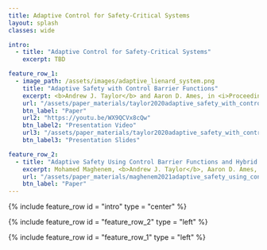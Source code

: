 ```yaml
---
title: Adaptive Control for Safety-Critical Systems
layout: splash
classes: wide

intro:
  - title: "Adaptive Control for Safety-Critical Systems"
    excerpt: TBD

feature_row_1:
  - image_path: /assets/images/adaptive_lienard_system.png
    title: "Adaptive Safety with Control Barrier Functions"
    excerpt: <b>Andrew J. Taylor</b> and Aaron D. Ames, in <i>Proceedings of the IEEE American Control Conference (ACC)</i>, Denver, CO, USA, 2020, pp. 1399-1405. <br> <br> <b>Abstract:</b> Adaptive Control Lyapunov Functions (aCLFs) were introduced 20 years ago, and provided a Lyapunov-based methodology for stabilizing systems with parameter uncertainty. The goal of this paper is to revisit this classic formulation in the context of safety-critical control. This will motivate a variant of aCLFs in the context of safety<i>:</i> <i>adaptive Control Barrier Functions (aCBFs)</i>. Our proposed approach adaptively achieves safety by keeping the system's state within a safe set even in the presence of parametric model uncertainty. We unify aCLFs and aCBFs into a single control methodology for systems with uncertain parameters in the context of a Quadratic Program (QP) based framework. We validate the ability of this unified framework to achieve stability and safety in an Adaptive Cruise Control (ACC) simulation.
    url: "/assets/paper_materials/taylor2020adaptive_safety_with_control_barrier_functions/paper.pdf"
    btn_label: "Paper"
    url2: "https://youtu.be/WX9QCVx8cQw"
    btn_label2: "Presentation Video"
    url3: "/assets/paper_materials/taylor2020adaptive_safety_with_control_barrier_functions/presentation_slides.pdf"
    btn_label3: "Presentation Slides"

feature_row_2:
  - title: "Adaptive Safety Using Control Barrier Functions and Hybrid Adaptation"
    excerpt: Mohamed Maghenem, <b>Andrew J. Taylor</b>, Aaron D. Ames, and Ricardo G. Sanfelice, in <i>Proceedings of the IEEE American Control Conference (ACC)</i>, New Orleans, LA, USA, 2021, pp. 2418-2423. <br> <br> <b>Abstract:</b> This paper presents a hybrid adaptive law for safety-critical adaptive control of constrained continuous-time systems under the effect of unknown disturbances. The proposed adaptive law features a hybrid update law that, using a hysteresis-type mechanism, appropriately resets the estimate of the  disturbance. In contrast to continuous-time adaptation laws for safety-critical control, our hybrid adaptive law relaxes the assumption typically imposed on the unknown disturbances as well as the behavior usually imposed around the boundary of the safe region.  We illustrate the benefits of the proposed hybrid law in an adaptive cruise control problem.
    url: "/assets/paper_materials/maghenem2021adaptive_safety_using_control_barrier_functions_and_hybrid_adaptation/paper.pdf"
    btn_label: "Paper"
---
```


{% include feature_row id = "intro" type = "center" %}

{% include feature_row id = "feature_row_2" type = "left" %}

{% include feature_row id = "feature_row_1" type = "left" %}
